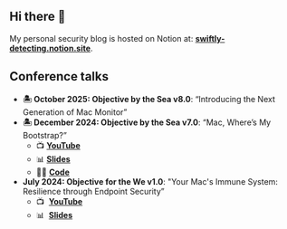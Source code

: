 ## Hi there 👋

My personal security blog is hosted on Notion at: [**swiftly-detecting.notion.site**](https://swiftly-detecting.notion.site/Swiftly-Detecting-Blog-c4000221c60d46ffb16c37b2425241e2).

## Conference talks

- **🏝️ October 2025: Objective by the Sea v8.0**: “Introducing the Next Generation of Mac Monitor”
- **🏝️ December 2024: Objective by the Sea v7.0**: “Mac, Where’s My Bootstrap?”
    - 📺 [**YouTube**](https://www.youtube.com/watch?v=nXbmng0U_Iw)
    - 📊 [**Slides**](https://swiftlydetecting-conferences.s3.us-west-2.amazonaws.com/public/2024/OBTSv7/Mac%2C+Where%E2%80%99s+My+Bootstrap%3F.pdf)
    - 👨‍💻 [**Code**](https://github.com/Brandon7CC/mac-wheres-my-bootstrap)
- **July 2024: Objective for the We v1.0**: "Your Mac's Immune System: Resilience through Endpoint Security”
    - 📺  [**YouTube**](https://www.youtube.com/watch?v=Q0weonGWwKY&list=PLliknDIoYszszQmQXWIGVIHCY7MIesJiC&index=6)
    - 📊  [**Slides**](https://swiftlydetecting-conferences.s3.us-west-2.amazonaws.com/public/2024/OFTWv1/OFTW_v1_bDalton.pdf)



<!--
**Brandon7CC/Brandon7CC** is a ✨ _special_ ✨ repository because its `README.md` (this file) appears on your GitHub profile.

Here are some ideas to get you started:

- 🔭 I’m currently working on ...
- 🌱 I’m currently learning ...
- 👯 I’m looking to collaborate on ...
- 🤔 I’m looking for help with ...
- 💬 Ask me about ...
- 📫 How to reach me: ...
- 😄 Pronouns: ...
- ⚡ Fun fact: ...
-->
